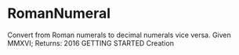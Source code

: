 # RomanNumeral
Convert from Roman numerals to decimal numerals vice versa. Given MMXVI; Returns: 2016
GETTING STARTED
Creation
